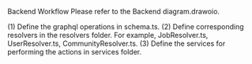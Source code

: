 Backend Workflow
Please refer to the Backend diagram.drawoio.

(1) Define the graphql operations in schema.ts.
(2) Define corresponding resolvers in the resolvers folder. For example, JobResolver.ts, UserResolver.ts, CommunityResolver.ts.
(3) Define the services for performing the actions in services folder.





